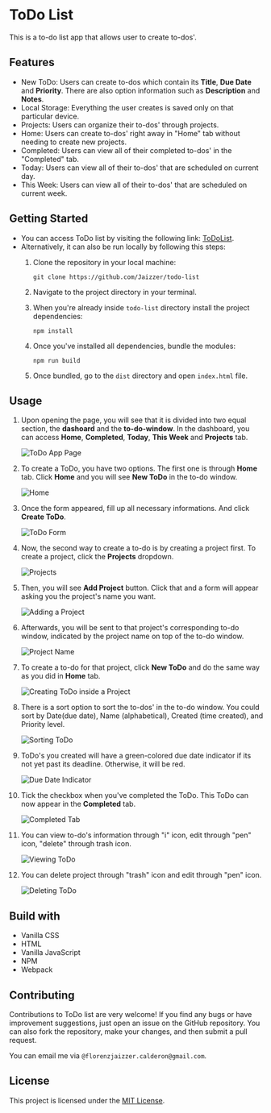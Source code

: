 # ToDo List
This is a to-do list app that allows user to create to-dos'.

## Features
- New ToDo: Users can create to-dos which contain its **Title**, **Due Date** and **Priority**. There are also option information such as **Description** and **Notes**.
- Local Storage: Everything the user creates is saved only on that particular device.
- Projects: Users can organize their to-dos' through projects.
- Home: Users can create to-dos' right away in "Home" tab without needing to create new projects.
- Completed: Users can view all of their completed to-dos' in the "Completed" tab.
- Today: Users can view all of their to-dos' that are scheduled on current day.
- This Week: Users can view all of their to-dos' that are scheduled on current week.

## Getting Started
- You can access ToDo list by visiting the following link: [ToDoList](https://jaizzer.github.io/todo-list/).
- Alternatively, it can also be run locally by following this steps:
    1. Clone the repository in your local machine: 

        `git clone https://github.com/Jaizzer/todo-list`

    2. Navigate to the project directory in your terminal.
    3. When you're already inside `todo-list` directory install the project dependencies:

        `npm install`
    
    4. Once you've installed all dependencies, bundle the modules:

        `npm run build`
    
    5. Once bundled, go to the `dist` directory and open `index.html` file.

## Usage

1. Upon opening the page, you will see that it is divided into two equal section, the **dashoard** and the **to-do-window**. In the dashboard, you can access **Home**, **Completed**, **Today**, **This Week** and **Projects** tab.

    ![ToDo App Page](Demo/to-do-page.png)

2. To create a ToDo, you have two options. The first one is through **Home** tab.
Click **Home** and you will see **New ToDo** in the to-do window.

    ![Home](Demo/home-tab.png)

3. Once the form appeared, fill up all necessary informations. And click **Create ToDo**.

    ![ToDo Form](Demo/todo-form.png)

4. Now, the second way to create a to-do is by creating a project first. To create a project, click the **Projects** dropdown.

    ![Projects](Demo/projects.png)

5. Then, you will see **Add Project** button. Click that and a form will appear asking you the project's name you want.

    ![Adding a Project](Demo/adding-project.png)

6. Afterwards, you will be sent to that project's corresponding to-do window, indicated by the project name on top of the to-do window. 

    ![Project Name](Demo/project-name.png)

7. To create a to-do for that project, click **New ToDo** and do the same way as you did in **Home** tab.

    ![Creating ToDo inside a Project](Demo/creating-todo-inside-project.png)

8. There is a sort option to sort the to-dos' in the to-do window. You could sort by Date(due date), Name (alphabetical), Created (time created), and Priority level.
    
    ![Sorting ToDo](Demo/sorting-todo.png)

9. ToDo's you created will have a green-colored due date indicator if its not yet past its deadline. Otherwise, it will be red.

    ![Due Date Indicator](Demo/due-due-date-indicator.png)

10. Tick the checkbox when you've completed the ToDo. This ToDo can now appear in the **Completed** tab.

    ![Completed Tab](Demo/completed-tab.png)

11. You can view to-do's information through "i" icon, edit through "pen" icon, "delete" through trash icon.

    ![Viewing ToDo](Demo/todo-icon.png)

13. You can delete project through "trash" icon and edit through "pen" icon. 

    ![Deleting ToDo](Demo/project-icon.png)

## Build with
- Vanilla CSS
- HTML
- Vanilla JavaScript
- NPM
- Webpack


## Contributing
Contributions to ToDo list are very welcome! If you find any bugs or have improvement suggestions, just open an issue on the GitHub repository. You can also fork the repository, make your changes, and then submit a pull request. 

You can email me via `@florenzjaizzer.calderon@gmail.com`.

## License
This project is licensed under the [MIT License](./LICENSE).